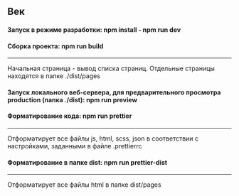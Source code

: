 ## Век

#### Запуск в режиме разработки: npm install - npm run dev

#### Сборка проекта: npm run build

***
Начальная страница - вывод списка страниц. Отдельные страницы находятся в папке ./dist/pages

#### Запуск локального веб-сервера, для предварительного просмотра production (папка ./dist): npm run preview

#### Форматирование кода: npm run prettier

***
Отформатирует все файлы js, html, scss, json в соответствии с настройками, заданными в файле .prettierrc

#### Форматирование в папке dist: npm run prettier-dist

***
Отформатирует все файлы html в папке dist/pages